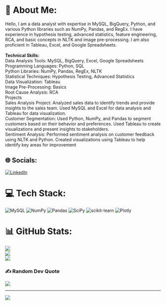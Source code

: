 # 💫 About Me:
Hello, I am a data analyst with expertise in MySQL, BigQuery, Python, and various Python libraries such as NumPy, Pandas, and RegEx. I have experience in hypothesis testing, advanced statistics, feature engineering, RCA, and basic concepts in NLTK and image pre-processing. I am also proficient in Tableau, Excel, and Google Spreadsheets.<br><br>**Technical Skills:**<br>Data Analysis Tools: MySQL, BigQuery, Excel, Google Spreadsheets<br>Programming Languages: Python, SQL<br>Python Libraries: NumPy, Pandas, RegEx, NLTK<br>Statistical Techniques: Hypothesis Testing, Advanced Statistics<br>Data Visualization: Tableau<br>Image Pre-Processing: Basics<br>Root Cause Analysis: RCA<br>Projects<br>Sales Analysis Project: Analyzed sales data to identify trends and provide insights to the sales team. Used MySQL and Excel for data analysis and Tableau for data visualization.<br>Customer Segmentation: Used Python, NumPy, and Pandas to segment customers based on their behavior and preferences. Used Tableau to create visualizations and present insights to stakeholders.<br>Sentiment Analysis: Performed sentiment analysis on customer feedback using NLTK and Python. Created visualizations using Tableau to help identify key areas for improvement


## 🌐 Socials:
[![LinkedIn](https://img.shields.io/badge/LinkedIn-%230077B5.svg?logo=linkedin&logoColor=white)](https://linkedin.com/in/https://www.linkedin.com/in/sachin-b-b-4a3b94153/) 

# 💻 Tech Stack:
![MySQL](https://img.shields.io/badge/mysql-%2300f.svg?style=for-the-badge&logo=mysql&logoColor=white) ![NumPy](https://img.shields.io/badge/numpy-%23013243.svg?style=for-the-badge&logo=numpy&logoColor=white) ![Pandas](https://img.shields.io/badge/pandas-%23150458.svg?style=for-the-badge&logo=pandas&logoColor=white) ![SciPy](https://img.shields.io/badge/SciPy-%230C55A5.svg?style=for-the-badge&logo=scipy&logoColor=%white) ![scikit-learn](https://img.shields.io/badge/scikit--learn-%23F7931E.svg?style=for-the-badge&logo=scikit-learn&logoColor=white) ![Plotly](https://img.shields.io/badge/Plotly-%233F4F75.svg?style=for-the-badge&logo=plotly&logoColor=white)
# 📊 GitHub Stats:
![](https://github-readme-stats.vercel.app/api?username=sachinbb7&theme=default&hide_border=false&include_all_commits=false&count_private=false)<br/>
![](https://github-readme-streak-stats.herokuapp.com/?user=sachinbb7&theme=default&hide_border=false)<br/>
![](https://github-readme-stats.vercel.app/api/top-langs/?username=sachinbb7&theme=default&hide_border=false&include_all_commits=false&count_private=false&layout=compact)

### ✍️ Random Dev Quote
![](https://quotes-github-readme.vercel.app/api?type=horizontal&theme=radical)

---
[![](https://visitcount.itsvg.in/api?id=sachinbb7&icon=0&color=0)](https://visitcount.itsvg.in)

<!-- Proudly created with GPRM ( https://gprm.itsvg.in ) -->
